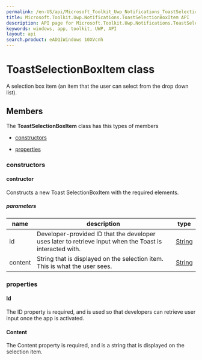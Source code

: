 ```yaml
---
permalink: /en-US/api/Microsoft_Toolkit_Uwp_Notifications_ToastSelectionBoxItem.htm
title: Microsoft.Toolkit.Uwp.Notifications.ToastSelectionBoxItem API 
description: API page for Microsoft.Toolkit.Uwp.Notifications.ToastSelectionBoxItem
keywords: windows, app, toolkit, UWP, API
layout: api
search.product: eADQiWindows 10XVcnh
---
```



# ToastSelectionBoxItem class

A selection box item (an item that the user can select from the drop down list).

## Members

The **ToastSelectionBoxItem** class has this types of members

* [constructors](#constructors)

* [properties](#properties)

### constructors

#### contructor

Constructs a new Toast SelectionBoxItem with the required elements.

##### parameters



| name | description | type || --- | --- | --- || id | Developer-provided ID that the developer uses later to retrieve input when the Toast is interacted with. | [String](https://msdn.microsoft.com/library/windows/apps/System.String) || content | String that is displayed on the selection item. This is what the user sees. | [String](https://msdn.microsoft.com/library/windows/apps/System.String) |


### properties

#### Id

The ID property is required, and is used so that developers can retrieve user input once the app is activated.



#### Content

The Content property is required, and is a string that is displayed on the selection item.


